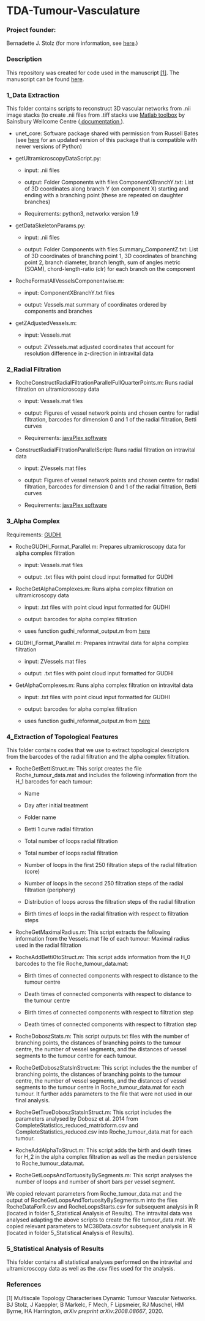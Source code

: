 # TDA-Tumour-Vasculature

<h3> Project founder: </h3> Bernadette J. Stolz (for more information, see <a href="https://www.maths.ox.ac.uk/people/bernadette.stolz"> here</a>.)
  
<h3> Description </h3>
  
This repository was created for code used in the manuscript <a href="#TDATumourVasculature">[1]</a>. The manuscript can be found <a href="https://arxiv.org/abs/2008.08667"> here</a>.

<h3> 1_Data Extraction </h3>

This folder contains scripts to reconstruct 3D vascular networks from .nii image stacks (to create .nii files from .tiff stacks use <a href="www.gatsby.ucl.ac.uk/~test/matlabTools.zip"> Matlab toolbox</a> by Sainsbury Wellcome Centre (<a href="https://github.com/SainsburyWellcomeCentre/aMAP/wiki"> documentation </a>). 

<ul>
	
<p>
<li>
unet_core: Software package shared with permission from Russell Bates (see <a href="https://github.com/psweens/Vascular-TDA/tree/main/2_Data_Extraction/unet_core"> here</a> for an updated version of this package that is compatible with newer versions of Python)

<p>
<li>
getUltramicroscopyDataScript.py:
  <ul>

  <p>
  <li> 
  input: .nii files
  <p>
  <li> 
  output: Folder Components with files ComponentXBranchY.txt: List of 3D coordinates along branch Y (on component X) starting and ending with a branching point
    (these are repeated on daughter branches)
  <p>
  <li> 
  Requirements: python3,  networkx version 1.9
  </ul>
  
<p>
<li>
getDataSkeletonParams.py:
  <ul>

  <p>
  <li> 
  input: .nii files
  <p>
  <li> 
  output: Folder Components with files Summary_ComponentZ.txt: List of 3D coordinates of branching point 1, 3D coordinates of branching point 2, branch diameter,
    branch length, sum of angles metric (SOAM), chord-length-ratio (clr) for each branch on the component
  </ul>
    
<p>
<li>
RocheFormatAllVesselsComponentwise.m:
  <ul>

  <p>
  <li> 
  input: ComponentXBranchY.txt files
  <p>
  <li> 
  output: Vessels.mat summary of coordinates ordered by components and branches
  </ul>
    
<p>
<li>
getZAdjustedVessels.m:
  <ul>

  <p>
  <li> 
  input: Vessels.mat
  <p>
  <li> 
  output: ZVessels.mat adjusted coordinates that account for resolution difference in z-direction in intravital data
  </ul>
 
</ul>


<h3> 2_Radial Filtration </h3>

<ul>
    
<p>
<li>
RocheConstructRadialFiltrationParallelFullQuarterPoints.m: Runs radial filtration on
  ultramicroscopy data
  <ul>

  <p>
  <li> 
  input: Vessels.mat files
  <p>
  <li> 
  output: Figures of vessel network points and chosen centre for radial filtration,
  barcodes for dimension 0 and 1 of the radial filtration, Betti curves
  <p>
  <li> 
  Requirements:  <a href="http://appliedtopology.github.io/javaplex/"> javaPlex software</a>
  </ul>
    
<p>
<li>
ConstructRadialFiltrationParallelScript: Runs radial filtration on
  intravital data
  <ul>

  <p>
  <li> 
  input: ZVessels.mat files
  <p>
  <li> 
  output: Figures of vessel network points and chosen centre for radial filtration,
  barcodes for dimension 0 and 1 of the radial filtration, Betti curves
  <p>
  <li> 
  Requirements:  <a href="http://appliedtopology.github.io/javaplex/"> javaPlex software</a>
  </ul>
 
</ul>


<h3> 3_Alpha Complex </h3>

Requirements: <a href="https://gudhi.inria.fr/"> GUDHI</a>

<ul>
<p>
<li>
RocheGUDHI_Format_Parallel.m: Prepares ultramicroscopy data for alpha complex filtration
  <ul>

  <p>
  <li> 
  input: Vessels.mat files
  <p>
  <li> 
  output: .txt files with point cloud input formatted for GUDHI
  </ul>
<p>
<li>
RocheGetAlphaComplexes.m: Runs alpha complex filtration on ultramicroscopy data
  <ul>

  <p>
  <li> 
  input: .txt files with point cloud input formatted for GUDHI
  <p>
  <li> 
  output: barcodes for alpha complex filtration 
  <p>
  <li> 
  uses function gudhi_reformat_output.m from <a href="https://github.com/n-otter/PH-roadmap"> here</a>
  </ul>
    
<p>
<li>
GUDHI_Format_Parallel.m: Prepares intravital data for alpha complex filtration
  <ul>

  <p>
  <li> 
  input: ZVessels.mat files
  <p>
  <li> 
  output: .txt files with point cloud input formatted for GUDHI
  </ul>
  
<p>
<li>
GetAlphaComplexes.m: Runs alpha complex filtration on intravital data
  <ul>

  <p>
  <li> 
  input: .txt files with point cloud input formatted for GUDHI
  <p>
  <li> 
  output: barcodes for alpha complex filtration 
  <p>
  <li> 
  uses function gudhi_reformat_output.m from <a href="https://github.com/n-otter/PH-roadmap"> here</a>
  </ul>
 
</ul>


<h3> 4_Extraction of Topological Features </h3>
This folder contains codes that we use to extract topological descriptors from
the barcodes of the radial filtration and the alpha complex filtration.


<ul>
<p>
<li> 
RocheGetBettiStruct.m: This script creates the file Roche_tumour_data.mat and includes the following information from the H_1 barcodes for each tumour:
  <ul>    
    
  <p>
  <li> 
  Name
  <p>
  <li> 
  Day after initial treatment
  <p>
  <li> 
  Folder name
  <p>
  <li> 
  Betti 1 curve radial filtration
  <p>
  <li> 
  Total number of loops radial filtration
  <p>
  <li> 
  Total number of loops radial filtration
  <p>
  <li> 
  Number of loops in the first 250 filtration steps of the radial filtration (core)
  <p>
  <li> 
  Number of loops in the second 250 filtration steps of the radial filtration (periphery)
  <p>
  <li> 
  Distribution of loops across the filtration steps of the radial filtration
  <p>
  <li> 
  Birth times of loops in the radial filtration with respect to filtration steps
  </ul>
 
<p>
<li> 
RocheGetMaximalRadius.m: This script extracts the following information from the Vessels.mat file of each tumour: Maximal radius used in the radial filtration
    
    
<p>
<li> 
RocheAddBetti0toStruct.m: This script adds information from the H_0 barcodes to the file Roche_tumour_data.mat:
  <ul>
  <p>
  <li>   
  Birth times of connected components with respect to distance to the tumour centre
    <p>
  <li>   
  Death times of connected components with respect to distance to the tumour centre
    <p>
  <li>   
  Birth times of connected components with respect to filtration step
    <p>
  <li>   
  Death times of connected components with respect to filtration step

    
  </ul>
  
<p>
<li> 
RocheDoboszStats.m: This script outputs.txt files with the number of branching points, the distances of branching points to the tumour centre, the number of vessel segments, and the distances of vessel segments to the tumour centre for each tumour.
  
<p>
<li> 
RocheGetDoboszStatsInStruct.m: This script includes the the number of branching points, the distances of branching points to the tumour centre, the number of vessel segments, and the distances of vessel segments to the tumour centre in Roche_tumour_data.mat for each tumour.
It further adds parameters to the file that were not used in our final analysis.
  
<p>
<li> 
RocheGetTrueDoboszStatsInStruct.m: This script includes the parameters analysed by Dobosz et al. 2014 from CompleteStatistics_reduced_matrixform.csv and CompleteStatistics_reduced.csv into Roche_tumour_data.mat for each tumour.
  
<p>
<li> 
RocheAddAlphaToStruct.m: This script adds the birth and death times for H_2 in the alpha complex filtration as well as the median persistence to Roche_tumour_data.mat.
  
<p>
<li> 
RocheGetLoopsAndTortuosityBySegments.m: This script analyses the number of loops and number of short bars per vessel segment.
</ul>

We copied relevant parameters from Roche_tumour_data.mat and the output of RocheGetLoopsAndTortuosityBySegments.m into the files RocheDataForR.csv and RocheLoopsStarts.csv for subsequent analysis in R (located in folder 5_Statistical Analysis of Results).
The intravital data was analysed adapting the above scripts to create the file tumour_data.mat. We copied relevant parameters to MC38Data.csvfor subsequent analysis in R (located in folder 5_Statistical Analysis of Results).


<h3> 5_Statistical Analysis of Results </h3>

This folder contains all statistical analyses performed on the intravital and ultramicroscopy data as well as the .csv files used for the analysis.


<h3> References </h3>
<a name="TDATumourVasculature">[1]</a> Multiscale Topology Characterises Dynamic Tumour Vascular Networks. BJ Stolz, J Kaeppler, B
	Markelc, F Mech, F Lipsmeier, RJ Muschel, HM Byrne, HA Harrington, <i>arXiv preprint arXiv:2008.08667</i>, 2020.


